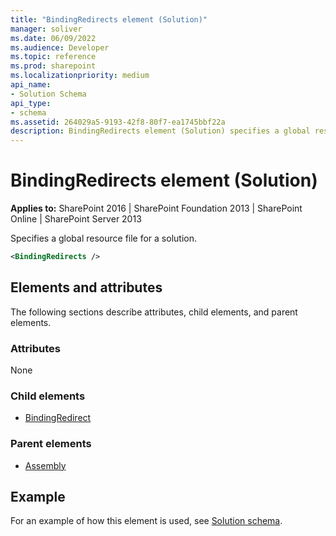 ```yaml
---
title: "BindingRedirects element (Solution)"
manager: soliver
ms.date: 06/09/2022
ms.audience: Developer
ms.topic: reference
ms.prod: sharepoint
ms.localizationpriority: medium
api_name:
- Solution Schema
api_type:
- schema
ms.assetid: 264029a5-9193-42f8-80f7-ea1745bbf22a
description: BindingRedirects element (Solution) specifies a global resource file for a solution.
---
```


# BindingRedirects element (Solution)

**Applies to:** SharePoint 2016 | SharePoint Foundation 2013 | SharePoint Online | SharePoint Server 2013
  
Specifies a global resource file for a solution.
  
```XML
<BindingRedirects />
```

## Elements and attributes

The following sections describe attributes, child elements, and parent elements.

### Attributes

None
  
### Child elements

- [BindingRedirect](bindingredirect-element-solution.md)
   
### Parent elements

- [Assembly](assembly-element-solutionassemblies.md)
   
## Example

For an example of how this element is used, see [Solution schema](solution-schema.md).
  

